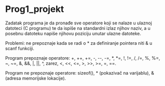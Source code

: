 # Prog1_projekt

Zadatak programa je da pronađe sve operatore koji se nalaze u ulaznoj datoteci (C programu) te da ispiše na standardni izlaz njihov naziv, a u posebnu datoteku napiše njihovu poziciju unutar ulazne datoteke.

Problemi: ne prepoznaje kada se radi o * za definiranje pointera niti & u scanf funkciji.

Program prepoznaje operatore: +, ++, +=, -, --, -=, *, *=, !, !=, /, /=, %, %=, ~, ~=, &, &&, |, ||, ^, zarez, <, <<, <=, >, >>, >=, =, ==.

Program ne prepoznaje operatore: sizeof(), * (pokazivač na varijablu), & (adresa memorijske lokacije).
